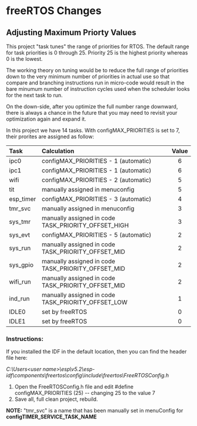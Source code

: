 # freeRTOS Changes

## Adjusting Maximum Priorty Values

This project "task tunes" the range of priorities for RTOS.  The default range for task priorities is 0 through 25.  Priority 25 is the highest priority whereas 0 is the lowest.

The working theory on tuning would be to reduce the full range of priorities down to the very minimum number of priorities in actual use so that compare and branching instructions run in micro-code would result in the bare minumum number of instruction cycles used when the scheduler looks for the next task to run.

On the down-side, after you optimize the full number range downward, there is always a chance in the future that you may need to revisit your optimization again and expand it.

In this project we have 14 tasks.  With configMAX_PRIORITIES is set to 7, their prorites are assigned as follow:

| Task      | Calculation                                         | Value |
| :-------- | :-------------------------------------------------- | :---: |
| ipc0      | configMAX_PRIORITIES - 1 (automatic)                |   6   |
| ipc1      | configMAX_PRIORITIES - 1 (automatic)                |   6   |
| wifi      | configMAX_PRIORITIES - 2 (automatic)                |   5   |
| tit       | manually assigned in menuconfig                     |   5   |
| esp_timer | configMAX_PRIORITIES - 3 (automatic)                |   4   |
| tmr_svc   | manually assigned in menuconfig                     |   3   |
| sys_tmr   | manually assigned in code TASK_PRIORITY_OFFSET_HIGH |   3   |
| sys_evt   | configMAX_PRIORITIES - 5 (automatic)                |   2   |
| sys_run   | manually assigned in code TASK_PRIORITY_OFFSET_MID  |   2   |
| sys_gpio  | manually assigned in code TASK_PRIORITY_OFFSET_MID  |   2   |
| wifi_run  | manually assigned in code TASK_PRIORITY_OFFSET_MID  |   2   |
| ind_run   | manually assigned in code TASK_PRIORITY_OFFSET_LOW  |   1   |
| IDLE0     | set by freeRTOS                                     |   0   |
| IDLE1     | set by freeRTOS                                     |   0   |

### Instructions:
If you installed the IDF in the default location, then you can find the header file here:  

*C:\Users\<user name>\esp\v5.2\esp-idf\components\freertos\config\include\freertos\FreeRTOSConfig.h*

1) Open the FreeRTOSConfig.h file and edit     #define configMAX_PRIORITIES (25)    -- changing 25 to the value 7
2) Save all, full clean project, rebuild.  


**NOTE:** "tmr_svc" is a name that has been manually set in menuConfig for **configTIMER_SERVICE_TASK_NAME**